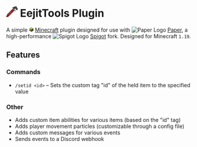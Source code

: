 # <img src="https://raw.githubusercontent.com/Eejit43/eejitstools-v2/main/public/favicons/icon.png" alt="EejitTools Logo (Wrench)" width="30"/> EejitTools Plugin

A simple <img src="https://raw.githubusercontent.com/Eejit43/files/main/minecraft.png" alt="Minecraft Logo" width="12" /> [Minecraft](https://www.minecraft.net) plugin designed for use with <img src="https://papermc.io/favicon.ico" alt="Paper Logo" width="12" /> [Paper](https://papermc.io), a high-performance <img src="https://www.spigotmc.org/favicon.ico" alt="Spigot Logo" width="12" /> [Spigot](https://www.spigotmc.org) fork. Designed for Minecraft `1.19`.

## Features

### Commands
* `/setid <id>` – Sets the custom tag "id" of the held item to the specified value

### Other
* Adds custom item abilities for various items (based on the "id" tag)
* Adds player movement particles (customizable through a config file)
* Adds custom messages for various events
* Sends events to a Discord webhook
